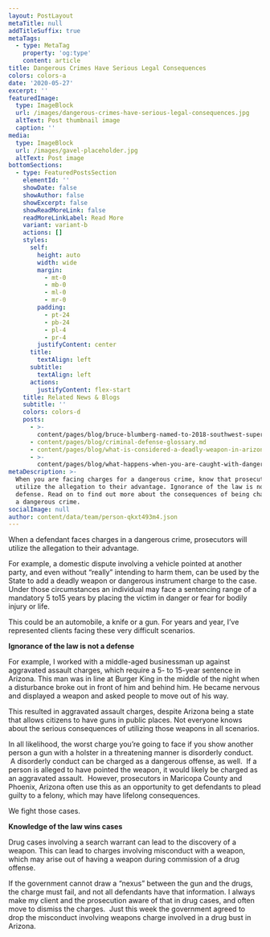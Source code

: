 ```yaml
---
layout: PostLayout
metaTitle: null
addTitleSuffix: true
metaTags:
  - type: MetaTag
    property: 'og:type'
    content: article
title: Dangerous Crimes Have Serious Legal Consequences
colors: colors-a
date: '2020-05-27'
excerpt: ''
featuredImage:
  type: ImageBlock
  url: /images/dangerous-crimes-have-serious-legal-consequences.jpg
  altText: Post thumbnail image
  caption: ''
media:
  type: ImageBlock
  url: /images/gavel-placeholder.jpg
  altText: Post image
bottomSections:
  - type: FeaturedPostsSection
    elementId: ''
    showDate: false
    showAuthor: false
    showExcerpt: false
    showReadMoreLink: false
    readMoreLinkLabel: Read More
    variant: variant-b
    actions: []
    styles:
      self:
        height: auto
        width: wide
        margin:
          - mt-0
          - mb-0
          - ml-0
          - mr-0
        padding:
          - pt-24
          - pb-24
          - pl-4
          - pr-4
        justifyContent: center
      title:
        textAlign: left
      subtitle:
        textAlign: left
      actions:
        justifyContent: flex-start
    title: Related News & Blogs
    subtitle: ''
    colors: colors-d
    posts:
      - >-
        content/pages/blog/bruce-blumberg-named-to-2018-southwest-super-lawyers-list.md
      - content/pages/blog/criminal-defense-glossary.md
      - content/pages/blog/what-is-considered-a-deadly-weapon-in-arizona.md
      - >-
        content/pages/blog/what-happens-when-you-are-caught-with-dangerous-drugs-in-arizona.md
metaDescription: >-
  When you are facing charges for a dangerous crime, know that prosecutors will
  utilize the allegation to their advantage. Ignorance of the law is not a
  defense. Read on to find out more about the consequences of being charged with
  a dangerous crime.
socialImage: null
author: content/data/team/person-qkxt493m4.json
---
```


When a defendant faces charges in a dangerous crime, prosecutors will utilize the allegation to their advantage.

For example, a domestic dispute involving a vehicle pointed at another party, and even without “really” intending to harm them, can be used by the State to add a deadly weapon or dangerous instrument charge to the case. Under those circumstances an individual may face a sentencing range of a mandatory 5 to15 years by placing the victim in danger or fear for bodily injury or life.

This could be an automobile, a knife or a gun. For years and year, I’ve represented clients facing these very difficult scenarios.

**Ignorance of the law is not a defense**

For example, I worked with a middle-aged businessman up against aggravated assault charges, which require a 5- to 15-year sentence in Arizona. This man was in line at Burger King in the middle of the night when a disturbance broke out in front of him and behind him. He became nervous and displayed a weapon and asked people to move out of his way.

This resulted in aggravated assault charges, despite Arizona being a state that allows citizens to have guns in public places. Not everyone knows about the serious consequences of utilizing those weapons in all scenarios.

In all likelihood, the worst charge you’re going to face if you show another person a gun with a holster in a threatening manner is disorderly conduct.  A disorderly conduct can be charged as a dangerous offense, as well.  If a person is alleged to have pointed the weapon, it would likely be charged as an aggravated assault.  However, prosecutors in Maricopa County and Phoenix, Arizona often use this as an opportunity to get defendants to plead guilty to a felony, which may have lifelong consequences.

We fight those cases.

**Knowledge of the law wins cases**

Drug cases involving a search warrant can lead to the discovery of a weapon. This can lead to charges involving misconduct with a weapon, which may arise out of having a weapon during commission of a drug offense.

If the government cannot draw a “nexus” between the gun and the drugs, the charge must fail, and not all defendants have that information. I always make my client and the prosecution aware of that in drug cases, and often move to dismiss the charges.  Just this week the government agreed to drop the misconduct involving weapons charge involved in a drug bust in Arizona.

